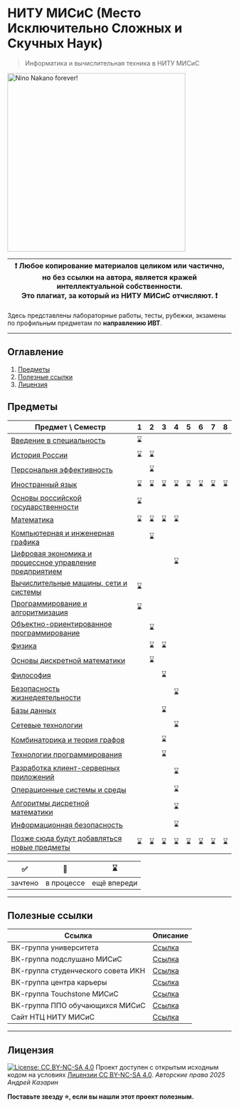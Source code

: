 # НИТУ МИСиС (Место Исключительно Сложных и Скучных Наук)

> Информатика и вычислительная техника в НИТУ МИСиС<br>

<img alt="Nino Nakano forever!" src="https://media1.tenor.com/m/EXKauHQYpJcAAAAC/nino-nakano-nakano-nino.gif" height="400">

| :exclamation: <b>Любое копирование материалов целиком или частично,<br>но без ссылки на автора, является кражей интеллектуальной собственности.<br>Это плагиат, за который из НИТУ МИСиС отчисляют.</b> :exclamation: |
| --------------------------------------------------------------------------------------------------------------------------------------------------------------------------------------------------------------------- |

Здесь представлены лабораторные работы, тесты, рубежки, экзамены по профильным предметам по **направлению ИВТ**.

---

## Оглавление

1. [Предметы](#disciplines)
2. [Полезные ссылки](#links)
3. [Лицензия](#license)

## Предметы <a name="disciplines"></a>

| Предмет \ Семестр                                                    | 1           | 2           | 3           | 4           | 5           | 6           | 7           | 8           |
| -------------------------------------------------------------------- | ----------- | ----------- | ----------- | ----------- | ----------- | ----------- | ----------- | ----------- |
| [Введение в специальность](README.md)                                | :hourglass: |             |             |             |             |             |             |             |
| [История России](README.md)                                          | :hourglass: | :hourglass: |             |             |             |             |             |             |
| [Персональня эффективность](README.md)                               |             | :hourglass: |             |             |             |             |             |             |
| [Иностранный язык](README.md)                                        | :hourglass: | :hourglass: | :hourglass: | :hourglass: | :hourglass: | :hourglass: | :hourglass: | :hourglass: |
| [Основы российской государственности](README.md)                     | :hourglass: |             |             |             |             |             |             |             |
| [Математика](README.md)                                              | :hourglass: | :hourglass: | :hourglass: | :hourglass: |             |             |             |             |
| [Компьютерная и инженерная графика](README.md)                       |             | :hourglass: |             |             |             |             |             |             |
| [Цифровая экономика и процессное управление предприятием](README.md) |             |             |             | :hourglass: |             |             |             |             |
| [Вычислительные машины, сети и системы](README.md)                   | :hourglass: |             |             |             |             |             |             |             |
| [Программирование и алгоритмизация](README.md)                       | :hourglass: |             |             |             |             |             |             |             |
| [Объектно-ориентированное программирование](README.md)               |             | :hourglass: |             |             |             |             |             |             |
| [Физика](README.md)                                                  |             | :hourglass: | :hourglass: |             |             |             |             |             |
| [Основы дискретной математики](README.md)                            |             | :hourglass: |             |             |             |             |             |             |
| [Философия](README.md)                                               |             |             | :hourglass: |             |             |             |             |             |
| [Безопасность жизнедеятельности](README.md)                          |             |             |             | :hourglass: |             |             |             |             |
| [Базы данных](README.md)                                             |             |             | :hourglass: |             |             |             |             |             |
| [Сетевые технологии](README.md)                                      |             |             |             | :hourglass: |             |             |             |             |
| [Комбинаторика и теория графов](README.md)                           |             |             | :hourglass: |             |             |             |             |             |
| [Технологии программирования](README.md)                             |             |             | :hourglass: |             |             |             |             |             |
| [Разработка клиент-серверных приложений](README.md)                  |             |             |             | :hourglass: |             |             |             |             |
| [Операционные системы и среды](README.md)                            |             |             |             | :hourglass: |             |             |             |             |
| [Алгоритмы дисретной математики](README.md)                          |             |             |             | :hourglass: |             |             |             |             |
| [Информационная безопасность](README.md)                             |             |             |             | :hourglass: |             |             |             |             |
| [Позже сюда будут добавляться новые предметы](README.md)             | :hourglass: | :hourglass: | :hourglass: | :hourglass: | :hourglass: | :hourglass: | :hourglass: | :hourglass: |

| :white_check_mark: | :construction: | :hourglass: |
| ------------------ | -------------- | ----------- |
| зачтено            | в процессе     | ещё впереди |

---

## Полезные ссылки <a name="links"></a>

| Ссылка                             | Описание                                  |
| ---------------------------------- | ----------------------------------------- |
| ВК-группа университета             | [Ссылка](https://vk.com/nust_misis)       |
| ВК-группа подслушано МИСиС         | [Ссылка](https://vk.com/over_hear_misis)  |
| ВК-группа студенческого совета ИКН | [Ссылка](https://vk.com/studsovet_ikn)    |
| ВК-группа центра карьеры           | [Ссылка](https://vk.com/ck_misis)         |
| ВК-группа Touchstone МИСиС         | [Ссылка](https://vk.com/touchstonevmisis) |
| ВК-группа ППО обучающихся МИСиС    | [Ссылка](hhttps://vk.com/profkom_misis)   |
| Сайт НТЦ НИТУ МИСиС                | [Ссылка](https://lib.misis.ru/)           |

---

## Лицензия <a name="license"></a>

[![License: CC BY-NC-SA 4.0](https://licensebuttons.net/l/by-nc-sa/4.0/80x15.png)](https://creativecommons.org/licenses/by-nc-sa/4.0/)
Проект доступен с открытым исходным кодом на условиях [Лицензии CC BY-NC-SA 4.0](./LICENSE).
_Авторские права 2025 Андрей Казарин_

**Поставьте звезду :star:, если вы нашли этот проект полезным.**
